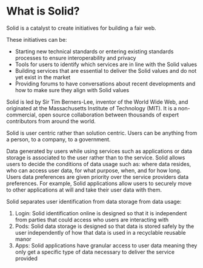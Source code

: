 # What is Solid? 

Solid is a catalyst to create initiatives for building a fair web. 

These initiatives can be: 
- Starting new technical standards or entering existing standards processes to ensure interoperability and privacy
- Tools for users to identify which services are in line with the Solid values 
- Building services that are essential to deliver the Solid values and do not yet exist in the market 
- Providing forums to have conversations about recent developments and how to make sure they align with Solid values 

Solid is led by Sir Tim Berners-Lee, inventor of the World Wide Web, and originated at the Massachusetts Institute of Technology (MIT). It is a non-commercial, open source collaboration between thousands of expert contributors from around the world.

Solid is user centric rather than solution centric. Users can be anything from a person, to a company, to a government.

Data generated by users while using services such as applications or data storage is associated to the user rather than to the service. Solid allows users to decide the conditions of data usage such as: where data resides, who can access user data, for what purpose, when, and for how long. Users data preferences are given priority over the service providers data preferences. For example, Solid applications allow users to securely move to other applications at will and take their user data with them. 

Solid separates user identification from data storage from data usage: 

1.	Login: Solid identification online is designed so that it is independent from parties that could access who users are interacting with
2.	Pods: Solid data storage is designed so that data is stored safely by the user independently of how that data is used in a recyclable reusable manor 
3.	Apps: Solid applications have granular access to user data meaning they only get a specific type of data necessary to deliver the service provided

